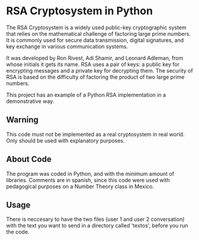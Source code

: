 # RSA Cryptosystem in Python

The RSA Cryptosystem is a widely used public-key cryptographic system that relies on the mathematical challenge of factoring large prime numbers. It is commonly used for secure data transmission, digital signatures, and key exchange in various communication systems.

It was developed by Ron Rivest, Adi Shamir, and Leonard Adleman, from whose initials it gets its name. RSA uses a pair of keys: a public key for encrypting messages and a private key for decrypting them. The security of RSA is based on the difficulty of factoring the product of two large prime numbers. 

This project has an example of a Python RSA implementation in a demonstrative way.

## Warning
This code must not be implemented as a real cryptosystem in real world. Only should be used with explanatory purposes. 

## About Code

The program was coded in Python, and with the minimum amount of libraries. Comments are in spanish, since this code were used with pedagogical purposes on a Number Theory class in Mexico.

## Usage

There is neccesary to have the two files (user 1 and user 2 conversation) with the text you want to send in a directory called 'textos', before you run the code.
